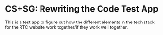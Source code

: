 # CS+SG: Rewriting the Code Test App

This is a test app to figure out how the different elements in the tech stack for the RTC website work together/if they work well together.